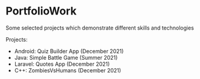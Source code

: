 # PortfolioWork
Some selected projects which demonstrate different skills and technologies

Projects:
- Android: Quiz Builder App (December 2021)
- Java: Simple Battle Game (Summer 2021)
- Laravel: Quotes App (December 2021)
- C++: ZombiesVsHumans (December 2021)
